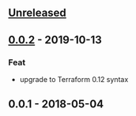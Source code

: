 <a name="unreleased"></a>
## [Unreleased]


<a name="0.0.2"></a>
## [0.0.2] - 2019-10-13
### Feat
- upgrade to Terraform 0.12 syntax


<a name="0.0.1"></a>
## 0.0.1 - 2018-05-04

[Unreleased]: https://github.com/nozaq/terraform-aws-secure-baseline/compare/0.0.2...HEAD
[0.0.2]: https://github.com/nozaq/terraform-aws-secure-baseline/compare/0.0.1...0.0.2
